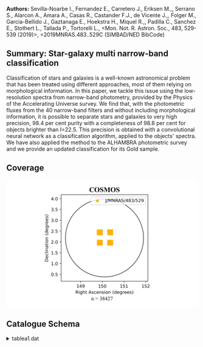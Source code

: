**Authors:** Sevilla-Noarbe I., Fernandez E., Carretero J., Eriksen M.,, Serrano S., Alarcon A., Amara A., Casas R., Castander F.J., de Vicente J.,, Folger M., Garcia-Bellido J., Gaztanaga E., Hoekstra H., Miquel R.,, Padilla C., Sanchez E., Stothert L., Tallada P., Tortorelli L., <Mon. Not. R. Astron. Soc., 483, 529-539 (2019)>, =2019MNRAS.483..529C (SIMBAD/NED BibCode)

## Summary: Star-galaxy multi narrow-band classification 

Classification of stars and galaxies is a well-known astronomical problem that has been treated using different approaches, most of them relying on morphological information. In this paper, we tackle this issue using the low-resolution spectra from narrow-band photometry, provided by the Physics of the Accelerating Universe survey. We find that, with the photometric fluxes from the 40 narrow-band filters and without including morphological information, it is possible to separate stars and galaxies to very high precision, 98.4 per cent purity with a completeness of 98.8 per cent for objects brighter than I=22.5. This precision is obtained with a convolutional neural network as a classification algorithm, applied to the objects' spectra. We have also applied the method to the ALHAMBRA photometric survey and we provide an updated classification for its Gold sample.
## Coverage
![image](https://raw.githubusercontent.com/joshgithubbin/Sherlock-DDF/refs/heads/main/Catalogue%20Plotting/Catalogues/J-MNRAS-483-529/Subcatalogues/COSMOS/Plots/fieldcover.png)
## Catalogue Schema

<details>
<summary>tablea1.dat</summary>

| Bytes   | Format   | Units   | Label      | Explanations                              |
|:--------|:---------|:--------|:-----------|:------------------------------------------|
| 1- 11   | I11      | ---     | ID         | ALHAMBRA's unique object identifier       |
| 13- 20  | F8.4     | deg     | RAdeg      | Right ascension (J2000)                   |
| 22- 28  | F7.4     | deg     | DEdeg      | Declination (J2000)                       |
| 30- 33  | F4.2     | ---     | Starflag   | ALHAMBRA's Statistical STAR/GALAXY        |
| 35- 52  | F18.15   | mag     | F814Wmag   | Isophotal magnitude (AB)                  |
| 54- 75  | F22.18   | mag     | e_F814Wmag | [] Error on F814Wmag                      |
| 77- 98  | E22.19   | ---     | cnn        | CNN star/galaxy discriminator probability |
| 20      | optical, | three   | NIR,       | and F814W). For those without, the        |

**Note**: We only provide a classification for those objects with all bands
          measured (20 optical, three NIR, and F814W). For those without, the
          class is set to a 'sentinel' value of -1.

</details>
